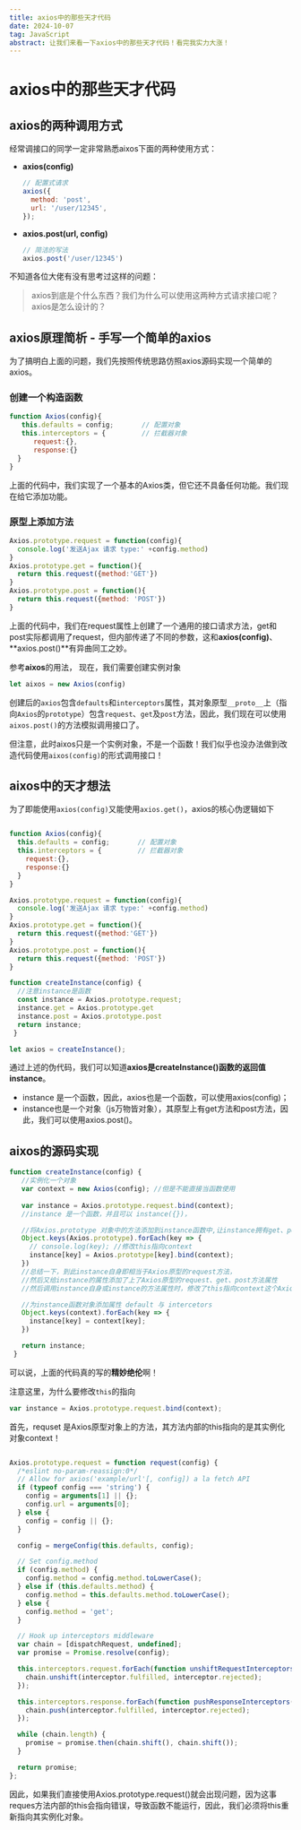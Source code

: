 ```yaml
---
title: axios中的那些天才代码
date: 2024-10-07
tag: JavaScript
abstract: 让我们来看一下axios中的那些天才代码！看完我实力大涨！
---
```


# axios中的那些天才代码

## axios的两种调用方式

经常调接口的同学一定非常熟悉aixos下面的两种使用方式：

- **axios(config)**

  ```javascript
  // 配置式请求
  axios({
    method: 'post',
    url: '/user/12345',
  });
  ```

- **axios.post(url, config)**

  ```javascript
  // 简洁的写法
  axios.post('/user/12345')
  ```

不知道各位大佬有没有思考过这样的问题：

> axios到底是个什么东西？我们为什么可以使用这两种方式请求接口呢？axios是怎么设计的？

## axios原理简析 - 手写一个简单的axios

为了搞明白上面的问题，我们先按照传统思路仿照axios源码实现一个简单的axios。

### 创建一个构造函数

```javascript
function Axios(config){
   this.defaults = config;       // 配置对象
   this.interceptors = {         // 拦截器对象
      request:{},
      response:{}
  }
}
```

上面的代码中，我们实现了一个基本的Axios类，但它还不具备任何功能。我们现在给它添加功能。

### 原型上添加方法

```javascript
Axios.prototype.request = function(config){
  console.log('发送Ajax 请求 type:' +config.method)
}
Axios.prototype.get = function(){
  return this.request({method:'GET'})
}
Axios.prototype.post = function(){
  return this.request({method: 'POST'})
}
```

上面的代码中，我们在request属性上创建了一个通用的接口请求方法，get和post实际都调用了request，但内部传递了不同的参数，这和**axios(config)**、**axios.post()**有异曲同工之妙。

参考**aixos**的用法， 现在，我们需要创建实例对象

```javascript
let aixos = new Axios(config)
```

创建后的`axios`包含`defaults`和`interceptors`属性，其对象原型`__proto__`上（指向`Axios`的`prototype`）包含`request`、`get`及`post`方法，因此，我们现在可以使用`aixos.post()`的方法模拟调用接口了。

但注意，此时aixos只是一个实例对象，不是一个函数！我们似乎也没办法做到改造代码使用`aixos(config)`的形式调用接口！

## aixos中的天才想法

为了即能使用`axios(config)`又能使用`axios.get()`，axios的核心伪逻辑如下

```javascript

function Axios(config){
  this.defaults = config;       // 配置对象
  this.interceptors = {         // 拦截器对象
    request:{},
    response:{}
  }
}

Axios.prototype.request = function(config){
  console.log('发送Ajax 请求 type:' +config.method)
}
Axios.prototype.get = function(){
  return this.request({method:'GET'})
}
Axios.prototype.post = function(){
  return this.request({method: 'POST'})
}

function createInstance(config) {
  //注意instance是函数
  const instance = Axios.prototype.request; 
  instance.get = Axios.prototype.get
  instance.post = Axios.prototype.post
  return instance;
 }

let axios = createInstance();
```

通过上述的伪代码，我们可以知道**axios是createInstance()函数的返回值instance**。

- instance 是一个函数，因此，axios也是一个函数，可以使用axios(config)；
- instance也是一个对象（js万物皆对象），其原型上有get方法和post方法，因此，我们可以使用axios.post()。

## aixos的源码实现

```javascript
function createInstance(config) {
   //实例化一个对象
   var context = new Axios(config); //但是不能直接当函数使用
   
   var instance = Axios.prototype.request.bind(context);
   //instance 是一个函数，并且可以 instance({})，

   //将Axios.prototype 对象中的方法添加到instance函数中,让instance拥有get、post、request等方法属性
   Object.keys(Axios.prototype).forEach(key => {
     // console.log(key); //修改this指向context
     instance[key] = Axios.prototype[key].bind(context);
   })
   //总结一下，到此instance自身即相当于Axios原型的request方法，
   //然后又给instance的属性添加了上了Axios原型的request、get、post方法属性
   //然后调用instance自身或instance的方法属性时，修改了this指向context这个Axios实例对象

   //为instance函数对象添加属性 default 与 intercetors
   Object.keys(context).forEach(key => {
     instance[key] = context[key];
   })

   return instance;
 }
```

可以说，上面的代码真的写的**精妙绝伦**啊！

注意这里，为什么要修改`this`的指向

```javascript
var instance = Axios.prototype.request.bind(context);
```

首先，requset 是Axios原型对象上的方法，其方法内部的this指向的是其实例化对象context！

```javascript

Axios.prototype.request = function request(config) {
  /*eslint no-param-reassign:0*/
  // Allow for axios('example/url'[, config]) a la fetch API
  if (typeof config === 'string') {
    config = arguments[1] || {};
    config.url = arguments[0];
  } else {
    config = config || {};
  }

  config = mergeConfig(this.defaults, config);

  // Set config.method
  if (config.method) {
    config.method = config.method.toLowerCase();
  } else if (this.defaults.method) {
    config.method = this.defaults.method.toLowerCase();
  } else {
    config.method = 'get';
  }

  // Hook up interceptors middleware
  var chain = [dispatchRequest, undefined];
  var promise = Promise.resolve(config);

  this.interceptors.request.forEach(function unshiftRequestInterceptors(interceptor) {
    chain.unshift(interceptor.fulfilled, interceptor.rejected);
  });

  this.interceptors.response.forEach(function pushResponseInterceptors(interceptor) {
    chain.push(interceptor.fulfilled, interceptor.rejected);
  });

  while (chain.length) {
    promise = promise.then(chain.shift(), chain.shift());
  }

  return promise;
};
```

因此，如果我们直接使用Axios.prototype.request()就会出现问题，因为这事reques方法内部的this会指向错误，导致函数不能运行，因此，我们必须将this重新指向其实例化对象。
